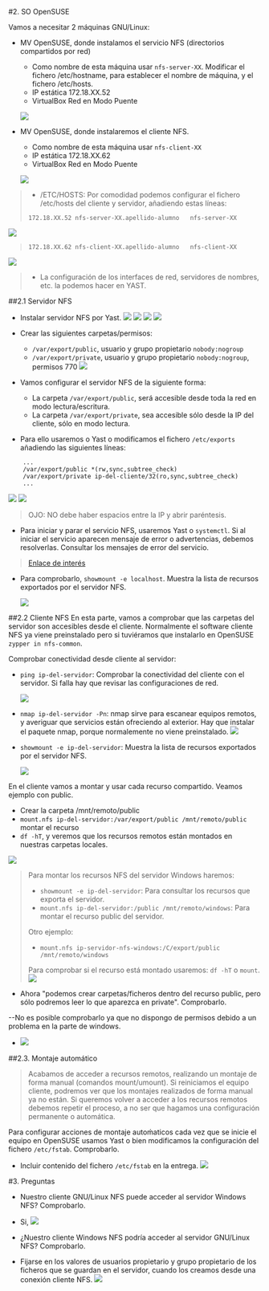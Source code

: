 

#2. SO OpenSUSE

Vamos a necesitar 2 máquinas GNU/Linux:

* MV OpenSUSE, donde instalamos el servicio NFS (directorios compartidos por red)
    * Como nombre de esta máquina usar `nfs-server-XX`. Modificar el fichero /etc/hostname, 
    para establecer el nombre de máquina, y el fichero /etc/hosts.
    * IP estática 172.18.XX.52
    * VirtualBox Red en Modo Puente
    
    ![](./suse/2.1/3.png)
* MV OpenSUSE, donde instalaremos el cliente NFS.
    * Como nombre de esta máquina usar `nfs-client-XX`
    * IP estática 172.18.XX.62
    * VirtualBox Red en Modo Puente
    
    ![](./suse/2.1/6.png)

> * /ETC/HOSTS: Por comodidad podemos configurar el fichero /etc/hosts del cliente y servidor, 
añadiendo estas líneas:
> ```
> 172.18.XX.52 nfs-server-XX.apellido-alumno   nfs-server-XX
> ```
![](./suse/2.1/1.png)
> ```
> 172.18.XX.62 nfs-client-XX.apellido-alumno   nfs-client-XX
> ```
![](./suse/2.1/4.png)
>
>* La configuración de los interfaces de red, servidores de nombres, etc. la podemos hacer en YAST.

##2.1 Servidor NFS


* Instalar servidor NFS por Yast.
![](./suse/2.2/1.png)
![](./suse/2.2/2.png)
![](./suse/2.2/3.png)
![](./suse/2.2/6.png)

* Crear las siguientes carpetas/permisos:
    * `/var/export/public`, usuario y grupo propietario `nobody:nogroup`
    * `/var/export/private`, usuario y grupo propietario `nobody:nogroup`, permisos 770
    ![](./suse/2.2/4.png)
* Vamos configurar el servidor NFS de la siguiente forma:
    * La carpeta `/var/export/public`, será accesible desde toda la red en modo lectura/escritura.
    * La carpeta `/var/export/private`, sea accesible sólo desde la IP del cliente, sólo en modo lectura.
* Para ello usaremos o Yast o modificamos el fichero `/etc/exports` añadiendo las siguientes líneas:
```
    ...
    /var/export/public *(rw,sync,subtree_check)
    /var/export/private ip-del-cliente/32(ro,sync,subtree_check)
    ...
```
![](./suse/2.2/7.png)
![](./suse/2.2/8.png)
> OJO: NO debe haber espacios entre la IP y abrir paréntesis.

* Para iniciar y parar el servicio NFS, usaremos Yast o `systemctl`. Si al iniciar 
el servicio aparecen mensaje de error o advertencias, debemos resolverlas. 
Consultar los mensajes de error del servicio.

> [Enlace de interés](http://www.unixmen.com/setup-nfs-server-on-opensuse-42-1/)

* Para comprobarlo, `showmount -e localhost`. Muestra la lista de recursos exportados por el servidor NFS.    

    ![](./suse/2.3/6.png)

##2.2 Cliente NFS
En esta parte, vamos a comprobar que las carpetas del servidor son accesibles desde el cliente. 
Normalmente el software cliente NFS ya viene preinstalado pero si tuviéramos que instalarlo en 
OpenSUSE `zypper in nfs-common`.

Comprobar conectividad desde cliente al servidor:
* `ping ip-del-servidor`: Comprobar la conectividad del cliente con el servidor. Si falla hay que revisar las configuraciones de red.

    ![](./suse/2.3/1.png)
* `nmap ip-del-servidor -Pn`: nmap sirve para escanear equipos remotos, y averiguar que servicios están ofreciendo al exterior. Hay que instalar el paquete nmap, porque normalemente no viene preinstalado.
![](./suse/2.3/6.png)
    
* `showmount -e ip-del-servidor`: Muestra la lista de recursos exportados por el servidor NFS.

    ![](./suse/2.3/5.png)

En el cliente vamos a montar y usar cada recurso compartido. Veamos ejemplo con public.
* Crear la carpeta /mnt/remoto/public
* `mount.nfs ip-del-servidor:/var/export/public /mnt/remoto/public` montar el recurso
* `df -hT`, y veremos que los recursos remotos están montados en nuestras carpetas locales.

![](./suse/2.3/10.png)

> Para montar los recursos NFS del servidor Windows haremos: 
> * `showmount -e ip-del-servidor`: Para consultar los recursos que exporta el servidor.
> * `mount.nfs ip-del-servidor:/public /mnt/remoto/windows`: Para montar el recurso public del servidor.
>
> Otro ejemplo:
> * `mount.nfs ip-servidor-nfs-windows:/C/export/public /mnt/remoto/windows`
>
> Para comprobar si el recurso está montado usaremos: `df -hT` o `mount`.
>![](./suse/1.png)

* Ahora "podemos crear carpetas/ficheros dentro del recurso public, 
pero sólo podremos leer lo que aparezca en private". Comprobarlo.

--No es posible comprobarlo ya que no dispongo de permisos debido a un problema en la parte de windows. 

*    ![](./suse/2.3/11.png)

##2.3. Montaje automático
> Acabamos de acceder a recursos remotos, realizando un montaje de forma manual (comandos mount/umount). 
Si reiniciamos el equipo cliente, podremos ver que los montajes realizados de forma manual 
ya no están. Si queremos volver a acceder a los recursos remotos debemos repetir el proceso, 
a no ser que hagamos una configuración permanente o automática.

Para configurar acciones de montaje autoḿaticos cada vez que se inicie el equipo en
OpenSUSE usamos Yast o bien modificamos la configuración del fichero `/etc/fstab`. Comprobarlo.

* Incluir contenido del fichero `/etc/fstab` en la entrega.
![](./suse/2.3/13.png)

#3. Preguntas

* Nuestro cliente GNU/Linux NFS puede acceder al servidor Windows NFS? Comprobarlo.
* Si, ![](./suse/1.png)
* ¿Nuestro cliente Windows NFS podría acceder al servidor GNU/Linux NFS? Comprobarlo.


* Fijarse en los valores de usuarios propietario y grupo propietario de los ficheros que se guardan en el servidor, cuando los creamos desde una conexión cliente NFS.
![](./suse/2.3/12.png)

